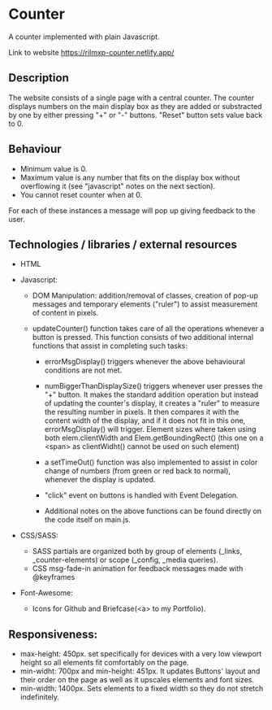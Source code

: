 # Counter

A counter implemented with plain Javascript.

Link to website https://rilmxp-counter.netlify.app/

## Description

The website consists of a single page with a central counter. The counter displays numbers on the main display box as they are added or substracted by one by either pressing "+" or "-" buttons. "Reset" button sets value back to 0. 

## Behaviour

- Minimum value is 0.
- Maximum value is any number that fits on the display box without overflowing it (see "javascript" notes on the next section). 
- You cannot reset counter when at 0.

For each of these instances a message will pop up giving feedback to the user.

## Technologies / libraries / external resources

  - HTML
  
  - Javascript:

    - DOM Manipulation: addition/removal of classes, creation of pop-up messages and temporary elements ("ruler") to assist measurement of content in pixels. 
    - updateCounter() function takes care of all the operations whenever a button is pressed. This function consists of two additional internal functions that assist in completing such tasks:
    
      - errorMsgDisplay() triggers whenever the above behavioural conditions are not met.
      
      - numBiggerThanDisplaySize() triggers whenever user presses the "+" button. It makes the standard addition operation but instead of updating the counter's display, it creates a "ruler" to measure the resulting number in pixels. It then compares it with the content width of the display, and if it does not fit in this one, errorMsgDisplay() will trigger. Element sizes where taken using both elem.clientWidth and Elem.getBoundingRect() (this one on a &lt;span&gt; as clientWidht() cannot be used on such element)
      
      - a setTimeOut() function was also implemented to assist in color change of numbers (from green or red back to normal), whenever the display is updated.
      
      - "click" event on buttons is handled with Event Delegation. 
  
      - Additional notes on the above functions can be found directly on the code itself on main.js.
  
  - CSS/SASS:
    - SASS partials are organized both by group of elements (_links, _counter-elements) or scope (_config, _media queries).
    - CSS msg-fade-in animation for feedback messages made with @keyframes
  
  - Font-Awesome:
    - Icons for Github and Briefcase(&lt;a&gt; to my Portfolio).
  
 ## Responsiveness:
  - max-height: 450px. set specifically for devices with a very low viewport height so all elements fit comfortably on the page.
  - min-widht: 700px and min-height: 451px. It updates Buttons' layout and their order on the page as well as it upscales elements and font sizes.
  - min-width: 1400px. Sets elements to a fixed width so they do not stretch indefinitely.






